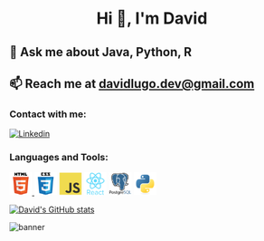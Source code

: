 <h1 align="center">Hi 👋, I'm David</h1>

## 💬 Ask me about **Java, Python, R**

## 📫 Reach me at **davidlugo.dev@gmail.com**

### Contact with me: 
[![Linkedin](https://img.shields.io/badge/LinkedIn-0077B5?style=for-the-badge&logo=linkedin&logoColor=white)](https://ve.linkedin.com/in/davlgven/)

<h3 align="left">Languages and Tools:</h3>
<p align="left"> 
  <a href = ""
    <a target="_blank"> <img src="https://raw.githubusercontent.com/devicons/devicon/master/icons/html5/html5-original-wordmark.svg" alt="html5" width="40" height="40"/> </a>
    <a target="_blank"> <img src="https://raw.githubusercontent.com/devicons/devicon/master/icons/css3/css3-original-wordmark.svg" alt="css3" width="40" height="40"/> </a>
    <a  target="_blank"> <img src="https://raw.githubusercontent.com/devicons/devicon/master/icons/javascript/javascript-original.svg" alt="javascript" width="40" height="40"/> </a>
      <a target="_blank"> <img src="https://raw.githubusercontent.com/devicons/devicon/master/icons/react/react-original-wordmark.svg" alt="react" width="40" height="40"/> </a>
    <a target="_blank"> <img src="https://raw.githubusercontent.com/devicons/devicon/master/icons/postgresql/postgresql-original-wordmark.svg" alt="postgresql" width="40" height="40"/> </a>
    <a target="_blank"> <img src="https://raw.githubusercontent.com/devicons/devicon/master/icons/python/python-original.svg" alt="python" width="40" height="40"/> </a>
    </p> 
    
[![David's GitHub stats](https://github-readme-stats.vercel.app/api?username=davlgven)](https://github.com/davlgven/github-readme-stats&show_icons=true&theme=cobalt)

![banner](https://github.com/davlgven/davlgven/blob/ab76c57518f01ed6c04e54839c14c877aeb45094/banner.jpeg?raw=true)
